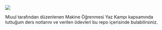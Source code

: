 <img src="https://www.miuul.com/image/theme/logo-white.png">


Miuul tarafından düzenlenen Makine Öğrenmesi Yaz Kampı kapsamında tuttuğum ders notlarını ve verilen ödevleri bu repo içerisinde bulabilirsiniz.

